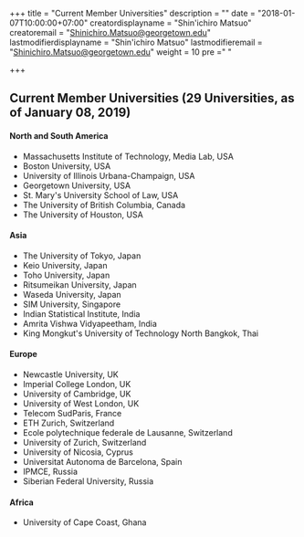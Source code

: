 +++
title = "Current Member Universities"
description = ""
date = "2018-01-07T10:00:00+07:00"
creatordisplayname = "Shin'ichiro Matsuo"
creatoremail = "Shinichiro.Matsuo@georgetown.edu"
lastmodifierdisplayname = "Shin'ichiro Matsuo"
lastmodifieremail = "Shinichiro.Matsuo@georgetown.edu"
weight = 10
pre ="<i class='fa fa-edit'></i> "

+++

## Current Member Universities (29 Universities, as of January 08, 2019)

#### North and South America
* Massachusetts Institute of Technology, Media Lab, USA
* Boston University, USA
* University of Illinois Urbana-Champaign, USA
* Georgetown University, USA
* St. Mary's University School of Law, USA
* The University of British Columbia, Canada
* The University of Houston, USA

#### Asia
* The University of Tokyo, Japan
* Keio University, Japan
* Toho University, Japan
* Ritsumeikan University, Japan
* Waseda University, Japan
* SIM University, Singapore
* Indian Statistical Institute, India
* Amrita Vishwa Vidyapeetham, India
* King Mongkut's University of Technology North Bangkok, Thai

#### Europe
* Newcastle University, UK
* Imperial College London, UK
* University of Cambridge, UK
* University of West London, UK
* Telecom SudParis, France
* ETH Zurich, Switzerland
* Ecole polytechnique federale de Lausanne, Switzerland
* University of Zurich, Switzerland
* University of Nicosia, Cyprus
* Universitat Autonoma de Barcelona, Spain
* IPMCE, Russia
* Siberian Federal University, Russia

#### Africa
* University of Cape Coast, Ghana
